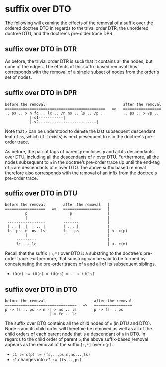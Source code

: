 
<!-- ======================================================================= -->
# suffix over DTO

The following will examine the effects of the removal of a suffix over the
ordered doctree DTO in regards to the trival order DTR, the unordered doctree
DTU, and the doctree's pre-order trace DPR.

<!-- ======================================================================= -->
## suffix over DTO in DTR

As before, the trivial order DTR is such that it contains all the nodes, but
none of the edges. The effects of this suffix-based removal thus corresponds
with the removal of a simple subset of nodes from the order's set of nodes.

<!-- ======================================================================= -->
## suffix over DTO in DPR

```
before the removal                                   after the removal
=============================================   =>   =================
.. ps .. x n fc .. lc .. /n ns .. ls .. /p ..        .. ps .. x /p ..
           |-s1-----------|
           |-s2--------------------------|
```

Note that `x` can be understood to denote the last subsequent descendant leaf
of `ps`, which (if it exists) is next presequent to `n` in the doctree's
pre-order trace.

As before, the pair of tags of parent `p` encloses `p` and all its descendants
over DTU, including all the descendants of `n` over DTU. Furthermore, all the
nodes subsequent to `n` in the doctree's pre-order trace up until the end-tag
of `p` are descendants of `n` over DTO. The above suffix based removal therefore
also corresponds with the removal of an infix from the doctree's pre-order trace.

<!-- ======================================================================= -->
## suffix over DTO in DTU

```
before the removal        after the removal   |
==================   =>   =================   |
         p                   p                |
         |                   |                |
 -----------------        -------             |
 | .. |  |  | .. |        | ... |             |
 fs  ps  n  ns  ls        fs   ps             | <- c(p)
         |                                    |
     ---------                                |
     fc ... lc                                | <- c(n)
```

Recall that the suffix `[n,*]` over DTO is a substring to the doctree's
pre-order trace. Furthermore, that substring can be said to be formed by
concatenating the pre-order traces of `n` and all of its subsequent siblings.

* `tO(n) := tU(n) × tU(ns) × .. × tU(ls)`

<!-- ======================================================================= -->
## suffix over DTO in DTO

```
before the removal                      after the removal
================================   =>   =================
p -> fs .. ps -> n -|-> ns .. ls        p -> fs .. ps
                    |-> fc .. lc
```

The suffix over DTO contains all the child nodes of `n` (in DTU and DTO). Node
`n` and its child order will therefore be removed as well as all of the child
orders of each parent node that is a descendant of `n` in DTO. In regards to
the child order of parent `p`, the above suffix-based removal appears as the
removal of the suffix `[n,*]` over `c(p)`.

* `c1 := c(p) := (fs,..,ps,n,ns,..,ls)`
* `c1` changes into `c2 := (fs,..,ps)`

